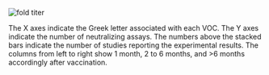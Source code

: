 <section class="figure-section wrap">
<div class="figure-image">

![fold titer](susceptibility-data/vp-titer-3dose-no-inf.png)

</div>

<div class="figure-caption">

The X axes indicate the Greek letter associated with each VOC. The Y axes
indicate the number of neutralizing assays. The numbers above the stacked bars
indicate the number of studies reporting the experimental results. The columns
from left to right show 1 month, 2 to 6 months, and &gt;6 months accordingly after vaccination.


</div>

</section>

